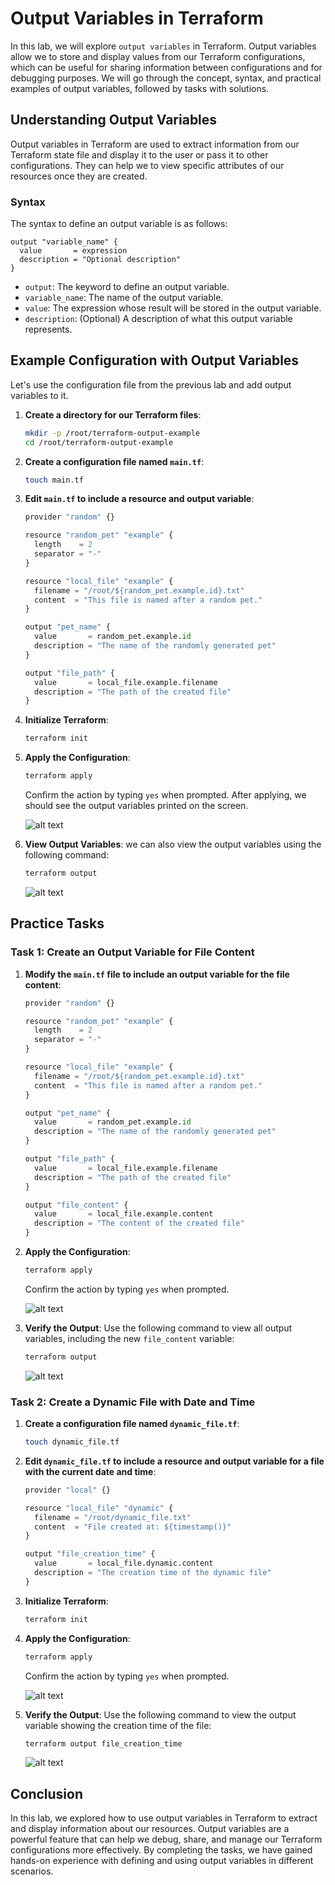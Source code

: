 # Output Variables in Terraform 

In this lab, we will explore `output variables` in Terraform. Output variables allow we to store and display values from our Terraform configurations, which can be useful for sharing information between configurations and for debugging purposes. We will go through the concept, syntax, and practical examples of output variables, followed by tasks with solutions.

## Understanding Output Variables

Output variables in Terraform are used to extract information from our Terraform state file and display it to the user or pass it to other configurations. They can help we to view specific attributes of our resources once they are created.

### Syntax

The syntax to define an output variable is as follows:
```hcl
output "variable_name" {
  value       = expression
  description = "Optional description"
}
```
- `output`: The keyword to define an output variable.
- `variable_name`: The name of the output variable.
- `value`: The expression whose result will be stored in the output variable.
- `description`: (Optional) A description of what this output variable represents.

## Example Configuration with Output Variables

Let's use the configuration file from the previous lab and add output variables to it.

1. **Create a directory for our Terraform files**:
   ```sh
   mkdir -p /root/terraform-output-example
   cd /root/terraform-output-example
   ```

2. **Create a configuration file named `main.tf`**:
   ```sh
   touch main.tf
   ```

3. **Edit `main.tf` to include a resource and output variable**:
   ```python
   provider "random" {}

   resource "random_pet" "example" {
     length    = 2
     separator = "-"
   }

   resource "local_file" "example" {
     filename = "/root/${random_pet.example.id}.txt"
     content  = "This file is named after a random pet."
   }

   output "pet_name" {
     value       = random_pet.example.id
     description = "The name of the randomly generated pet"
   }

   output "file_path" {
     value       = local_file.example.filename
     description = "The path of the created file"
   }
   ```

4. **Initialize Terraform**:
   ```sh
   terraform init
   ```

5. **Apply the Configuration**:
   ```sh
   terraform apply
   ```
   Confirm the action by typing `yes` when prompted. After applying, we should see the output variables printed on the screen.

   ![alt text](https://github.com/Minhaz00/Terraform-Labs/blob/main/Terraform%20Labs/07.%20Output%20variables%20in%20terraform/images/image.png?raw=true)

6. **View Output Variables**:
   we can also view the output variables using the following command:
   ```sh
   terraform output
   ```
   ![alt text](https://github.com/Minhaz00/Terraform-Labs/blob/main/Terraform%20Labs/07.%20Output%20variables%20in%20terraform/images/image-1.png?raw=true)

## Practice Tasks

### Task 1: Create an Output Variable for File Content

1. **Modify the `main.tf` file to include an output variable for the file content**:
   ```python
   provider "random" {}

   resource "random_pet" "example" {
     length    = 2
     separator = "-"
   }

   resource "local_file" "example" {
     filename = "/root/${random_pet.example.id}.txt"
     content  = "This file is named after a random pet."
   }

   output "pet_name" {
     value       = random_pet.example.id
     description = "The name of the randomly generated pet"
   }

   output "file_path" {
     value       = local_file.example.filename
     description = "The path of the created file"
   }

   output "file_content" {
     value       = local_file.example.content
     description = "The content of the created file"
   }
   ```

2. **Apply the Configuration**:
   ```sh
   terraform apply
   ```
   Confirm the action by typing `yes` when prompted.

   ![alt text](https://github.com/Minhaz00/Terraform-Labs/blob/main/Terraform%20Labs/07.%20Output%20variables%20in%20terraform/images/image-2.png?raw=true)

3. **Verify the Output**:
   Use the following command to view all output variables, including the new `file_content` variable:
   ```sh
   terraform output
   ```

   ![alt text](https://github.com/Minhaz00/Terraform-Labs/blob/main/Terraform%20Labs/07.%20Output%20variables%20in%20terraform/images/image-3.png?raw=true)

### Task 2: Create a Dynamic File with Date and Time

1. **Create a configuration file named `dynamic_file.tf`**:
   ```sh
   touch dynamic_file.tf
   ```

2. **Edit `dynamic_file.tf` to include a resource and output variable for a file with the current date and time**:
   ```python
   provider "local" {}

   resource "local_file" "dynamic" {
     filename = "/root/dynamic_file.txt"
     content  = "File created at: ${timestamp()}"
   }

   output "file_creation_time" {
     value       = local_file.dynamic.content
     description = "The creation time of the dynamic file"
   }
   ```

3. **Initialize Terraform**:
   ```sh
   terraform init
   ```

4. **Apply the Configuration**:
   ```sh
   terraform apply
   ```
   Confirm the action by typing `yes` when prompted.

   ![alt text](https://github.com/Minhaz00/Terraform-Labs/blob/main/Terraform%20Labs/07.%20Output%20variables%20in%20terraform/images/image-4.png?raw=true)

5. **Verify the Output**:
   Use the following command to view the output variable showing the creation time of the file:
   ```sh
   terraform output file_creation_time
   ```

    ![alt text](https://github.com/Minhaz00/Terraform-Labs/blob/main/Terraform%20Labs/07.%20Output%20variables%20in%20terraform/images/image-5.png?raw=true)

## Conclusion

In this lab, we explored how to use output variables in Terraform to extract and display information about our resources. Output variables are a powerful feature that can help we debug, share, and manage our Terraform configurations more effectively. By completing the tasks, we have gained hands-on experience with defining and using output variables in different scenarios.
